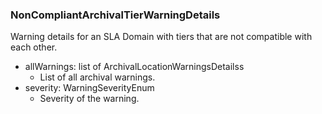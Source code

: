 ### NonCompliantArchivalTierWarningDetails
Warning details for an SLA Domain with tiers that are not compatible with each other.

- allWarnings: list of ArchivalLocationWarningsDetailss
  - List of all archival warnings.
- severity: WarningSeverityEnum
  - Severity of the warning.
